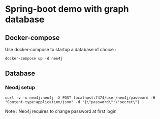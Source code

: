 # Spring-boot demo with graph database


## Docker-compose

Use docker-compose to startup a database of choice :

```
docker-compose up -d neo4j
```



## Database

### Neo4j setup


```
curl -v -u neo4j:neo4j -X POST localhost:7474/user/neo4j/password -H "Content-type:application/json" -d "{\"password\":\"secret\"}

```

Note : Neo4j requires to change password at first login

